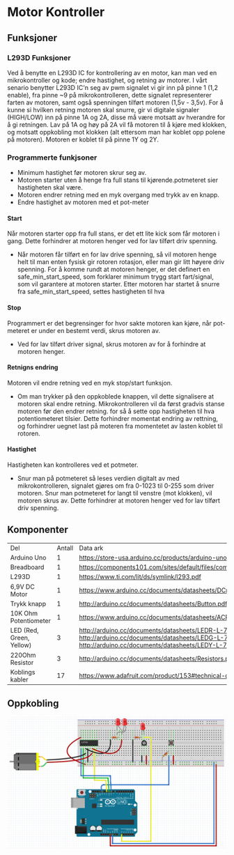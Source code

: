#  Motor Kontroller

## Funksjoner

### L293D Funksjoner
Ved å benytte en L293D IC for kontrollering av en motor, kan man ved en mikrokontroller og kode; endre hastighet, og retning av motorer.
 I vårt senario benytter L293D IC'n seg av pwm signalet vi gir inn på pinne 1 (1,2 enable), fra pinne ~9 på mikrokontrolleren, dette signalet representerer farten av motoren, samt også spenningen tilført motoren (1,5v - 3,5v). For å kunne si hvilken retning motoren skal snurre, gir vi digitale signaler (HIGH/LOW) inn på pinne 1A og 2A, disse må være motsatt av hverandre for å gi retningen. Lav på 1A og høy på 2A vil få motoren til å kjøre med klokken, og motsatt oppkobling mot klokken (alt ettersom man har koblet opp polene på motoren). Motoren er koblet til på pinne 1Y og 2Y.

### Programmerte funkjsoner
 
 - Minimum hastighet før motoren skrur seg av.
 - Motoren starter uten å henge fra full stans til kjørende.potmeteret sier hastigheten skal være.
 - Motoren endrer retning med en myk overgang med trykk av en knapp.
 - Endre hastighet av motoren med et pot-meter

#### Start
Når motoren starter opp fra full stans, er det ett lite kick som får motoren i gang. Dette forhindrer at motoren henger ved for lav tilført driv spenning.
   - Når motoren får tilført en for lav drive spenning, så vil motoren henge helt til man enten fysisk gir rotoren rotasjon, eller man gir litt høyere driv spenning. For å komme rundt at motoren henger, er det definert en safe_min_start_speed, som forklarer minimum trygg start fart/signal, som vil garantere at motoren starter. Etter motoren har startet å snurre fra safe_min_start_speed, settes hastigheten til hva 

#### Stop
Programmert er det begrensinger for hvor sakte motoren kan kjøre, når pot-meteret er under en bestemt verdi, skrus motoren av.
- Ved for lav tilført driver signal, skrus motoren av for å forhindre at motoren henger.

#### Retnigns endring
Motoren vil endre retning ved en myk stop/start funksjon.
- Om man trykker på den oppkoblede knappen, vil dette signalisere at motoren skal endre retning. Mikrokontrolleren vil da først gradvis stanse motoren før den endrer retning. for så å sette opp hastigheten til hva potentiometeret tilsier. Dette forhindrer momentat endring av rettning, og forhindrer uegnet last på moteren fra momentetet av lasten koblet til rotoren.

#### Hastighet
Hastigheten kan kontrolleres ved et potmeter.
   - Snur man på potmeteret så leses verdien digitalt av med mikrokontrolleren, signalet gjøres om fra 0-1023 til 0-255 som driver motoren. Snur man potmeteret for langt til venstre (mot klokken), vil motoren skrus av. Dette forhindrer at motoren henger ved for lav tilført driv spenning.

## Komponenter
<table>
    <tbody>
        <tr>
            <td>Del</td>
            <td>Antall</td>
            <td>Data ark</td>
        </tr>
        <tr>
            <td>Arduino Uno</td>
            <td>1</td>
            <td><a href="https://store-usa.arduino.cc/products/arduino-uno-rev3">https://store-usa.arduino.cc/products/arduino-uno-rev3</a></td>
        </tr>
        <tr>
            <td>Breadboard</td>
            <td>1</td>
            <td><a href="https://components101.com/sites/default/files/component_datasheet/Breadboard%20Datasheet.pdf">https://components101.com/sites/default/files/component_datasheet/Breadboard%20Datasheet.pdf</a></td>
        </tr>
        <tr>
            <td>L293D</td>
            <td>1</td>
            <td><a href="https://www.ti.com/lit/ds/symlink/l293.pdf">https://www.ti.com/lit/ds/symlink/l293.pdf</a></td>
        </tr>
        <tr>
            <td>6,9V DC Motor</td>
            <td>1</td>
            <td><a href="https://www.arduino.cc/documents/datasheets/DCmotor6_9V.pdf">https://www.arduino.cc/documents/datasheets/DCmotor6_9V.pdf</a></td>
        </tr>
        <tr>
            <td>Trykk knapp</td>
            <td>1</td>
            <td><a href="http://arduino.cc/documents/datasheets/Button.pdf">http://arduino.cc/documents/datasheets/Button.pdf</a></td>
        </tr>
        <tr>
            <td>10K Ohm Potentiometer</td>
            <td>1</td>
            <td><a href="https://www.arduino.cc/documents/datasheets/ACP_potentiometers.pdf">https://www.arduino.cc/documents/datasheets/ACP_potentiometers.pdf</a></td>
        </tr>
        <tr>
            <td>LED (Red, Green, Yellow)</td>
            <td>3</td>
            <td>
                <a href="http://arduino.cc/documents/datasheets/LEDR-L-7113ID-12V%28Ver1287713938.7%29.pdf">http://arduino.cc/documents/datasheets/LEDR-L-7113ID-12V%28Ver1287713938.7%29.pdf</a><br/>
                <a href="http://arduino.cc/documents/datasheets/LEDG-L-7113GT%28Ver1286952261.13%29.pdf">http://arduino.cc/documents/datasheets/LEDG-L-7113GT%28Ver1286952261.13%29.pdf</a><br/>
                <a href="http://arduino.cc/documents/datasheets/LEDY-L-7113YT.pdf">http://arduino.cc/documents/datasheets/LEDY-L-7113YT.pdf</a>
            </td>
        </tr>
        <tr>
            <td>220Ohm Resistor</td>
            <td>3</td>
            <td><a href="http://arduino.cc/documents/datasheets/Resistors.pdf">http://arduino.cc/documents/datasheets/Resistors.pdf</a></td>
        </tr>
        <tr>
            <td>Koblings kabler</td>
            <td>17</td>
            <td><a href="https://www.adafruit.com/product/153#technical-details">https://www.adafruit.com/product/153#technical-details</a></td>
        </tr>
    </tbody>
</table>

## Oppkobling
![Oppkoblingskjema](https://github.com/TheLifeIsYours/Arduino-Motor-Controller/blob/master/Motor-controller-sketch.png?raw=true)
